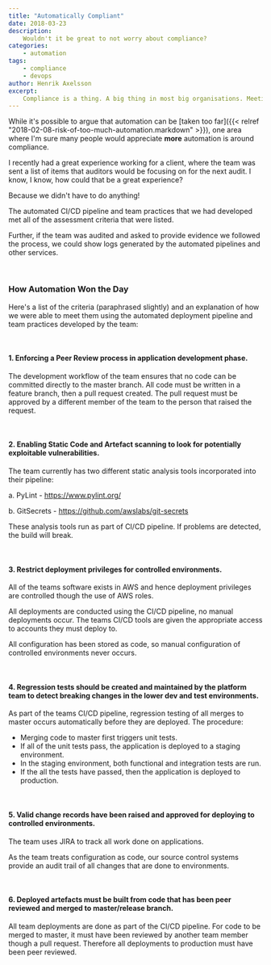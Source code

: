 ```yaml
---
title: "Automatically Compliant"
date: 2018-03-23
description:
    Wouldn't it be great to not worry about compliance?
categories:
    - automation
tags:
    - compliance
    - devops
author: Henrik Axelsson
excerpt:
    Compliance is a thing. A big thing in most big organisations. Meeting compliance obligations, whether they are based on regulation, code of conduct or risk, can be arduous. Fortunately, automation can help!
---
```


While it's possible to argue that automation can be [taken too far]({{< relref "2018-02-08-risk-of-too-much-automation.markdown" >}}), one area where I'm sure many people would appreciate **more** automation is around compliance.

I recently had a great experience working for a client, where the team was sent a list of items that auditors would be focusing on for the next audit. I know, I know, how could that be a great experience? 

Because we didn't have to do anything!

The automated CI/CD pipeline and team practices that we had developed met all of the assessment criteria that were listed.

Further, if the team was audited and asked to provide evidence we followed the process, we could show logs generated by the automated pipelines and other services.

<br>

### How Automation Won the Day
Here's a list of the criteria (paraphrased slightly) and an explanation of how we were able to meet them using the automated deployment pipeline and team practices developed by the team:

<br>

#### 1. Enforcing a Peer Review process in application development phase.

The development workflow of the team ensures that no code can be committed directly to the master branch. All code must be written in a feature branch, then a pull request created. The pull request must be approved by a different member of the team to the person that raised the request.

<br>

#### 2. Enabling Static Code and Artefact scanning to look for potentially exploitable vulnerabilities.

The team currently has two different static analysis tools incorporated into their pipeline:

a.       PyLint - https://www.pylint.org/

b.       GitSecrets - https://github.com/awslabs/git-secrets

These analysis tools run as part of CI/CD pipeline. If problems are detected, the build will break.

<br>

#### 3. Restrict deployment privileges for controlled environments.

All of the teams software exists in AWS and hence deployment privileges are controlled though the use of AWS roles.

All deployments are conducted using the CI/CD pipeline, no manual deployments occur. The teams CI/CD tools are given the appropriate access to accounts they must deploy to.

All configuration has been stored as code, so manual configuration of controlled environments never occurs.

<br>

#### 4. Regression tests should be created and maintained by the platform team to detect breaking changes in the lower dev and test environments.

As part of the teams CI/CD pipeline, regression testing of all merges to master occurs automatically before they are deployed. The procedure:

- Merging code to master first triggers unit tests.
- If all of the unit tests pass, the application is deployed to a staging environment.
- In the staging environment, both functional and integration tests are run.
- If the all the tests have passed, then the application is deployed to production.

<br>

#### 5. Valid change records have been raised and approved for deploying to controlled environments.

The team uses JIRA to track all work done on applications.

As the team treats configuration as code, our source control systems provide an audit trail of all changes that are done to environments.

<br>

#### 6. Deployed artefacts must be built from code that has been peer reviewed and merged to master/release branch.

All team deployments are done as part of the CI/CD pipeline. For code to be merged to master, it must have been reviewed by another team member though a pull request. Therefore all deployments to production must have been peer reviewed.
